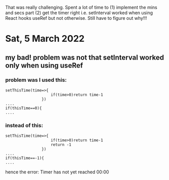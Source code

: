 That was really challenging. Spent a lot of time to (1) implement the mins and secs part (2) get the timer right i.e. setInterval worked when using React hooks useRef but not otherwise. Still have to figure out why!!!

# Sat, 5 March 2022

## my bad! problem was not that setInterval worked only when using useRef

### problem was I used this:

    setThisTime(time=>{
                        if(time>0)return time-1
                    })
    ....
    if(thisTime==0){
    ....

### instead of this:

    setThisTime(time=>{
                        if(time>0)return time-1
                        return -1
                    })
    ....
    if(thisTime==-1){
    ....

hence the error: Timer has not yet reached 00:00
